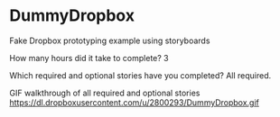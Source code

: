 DummyDropbox
============

Fake Dropbox prototyping example using storyboards


How many hours did it take to complete?
3


Which required and optional stories have you completed?
All required.


GIF walkthrough of all required and optional stories 
https://dl.dropboxusercontent.com/u/2800293/DummyDropbox.gif
